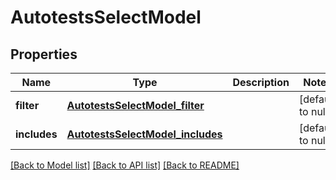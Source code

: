 # AutotestsSelectModel
## Properties

| Name | Type | Description | Notes |
|------------ | ------------- | ------------- | -------------|
| **filter** | [**AutotestsSelectModel_filter**](AutotestsSelectModel_filter.md) |  | [default to null] |
| **includes** | [**AutotestsSelectModel_includes**](AutotestsSelectModel_includes.md) |  | [default to null] |

[[Back to Model list]](../README.md#documentation-for-models) [[Back to API list]](../README.md#documentation-for-api-endpoints) [[Back to README]](../README.md)

